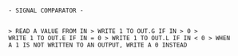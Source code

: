 <code>
- SIGNAL COMPARATOR -

\> READ A VALUE FROM IN
\> WRITE 1 TO OUT.G IF IN > 0
\> WRITE 1 TO OUT.E IF IN = 0
\> WRITE 1 TO OUT.L IF IN < 0
\> WHEN A 1 IS NOT WRITTEN TO AN OUTPUT, WRITE A 0 INSTEAD
</code>
